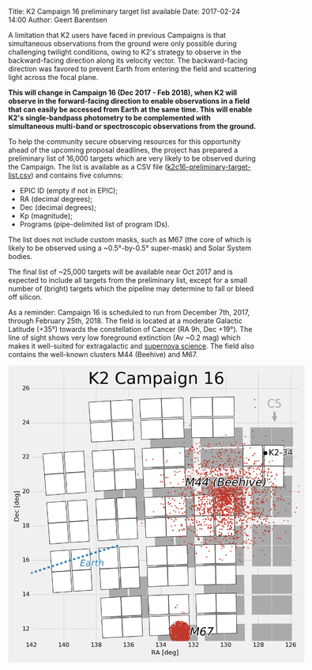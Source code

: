 Title: K2 Campaign 16 preliminary target list available
Date: 2017-02-24 14:00
Author: Geert Barentsen

A limitation that K2 users have faced in previous Campaigns is that
simultaneous observations from the ground
were only possible during challenging twilight conditions,
owing to K2's strategy to observe in the backward-facing
direction along its velocity vector.
The backward-facing direction was favored to prevent Earth
from entering the field and scattering light across the focal plane.

**This will change in Campaign 16 (Dec 2017 - Feb 2018), 
when K2 will observe in the forward-facing direction
to enable observations in a field 
that can easily be accessed from Earth at the same time.
This will enable K2's single-bandpass photometry to be
complemented with simultaneous multi-band or
spectroscopic observations from the ground.**

To help the community secure observing resources for this opportunity
ahead of the upcoming proposal deadlines,
the project has prepared a preliminary list of 16,000 targets which
are very likely to be observed during the Campaign.
The list is available as a CSV file ([k2c16-preliminary-target-list.csv](data/campaigns/c16/k2c16-preliminary-target-list.csv))
and contains five columns:

* EPIC ID (empty if not in EPIC);
* RA (decimal degrees);
* Dec (decimal degrees);
* Kp (magnitude);
* Programs (pipe-delimited list of program IDs).

The list does not include custom masks,
such as M67 (the core of which is likely to be observed
using a ~0.5°-by-0.5° super-mask)
and Solar System bodies.

The final list of ~25,000 targets will be available near Oct 2017
and is expected to include all targets from the preliminary list,
except for a small number of (bright) targets which the pipeline may determine
to fall or bleed off silicon.

As a reminder: Campaign 16 is scheduled to run from December 7th, 2017,
through February 25th, 2018.
The field is located at a moderate Galactic Latitude (+35°)
towards the constellation of Cancer (RA 9h, Dec +19°).
The line of sight shows very low foreground extinction (Av ~0.2 mag)
which makes it well-suited for extragalactic
and [supernova science](supernova-experiment/).
The field also contains the well-known clusters M44 (Beehive) and M67.

<a href="images/k2/k2-c16-field.png"><img class="img-responsive" style="max-width:600px;" src="images/k2/k2-c16-field.png"></a>
